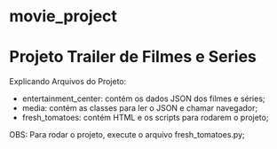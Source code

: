# movie_project

# Projeto Trailer de Filmes e Series 

Explicando Arquivos do Projeto:

- entertainment_center: contém os dados JSON dos filmes e séries;
- media: contém as classes para ler o JSON e chamar navegador;
- fresh_tomatoes: contém HTML e os scripts para rodarem o projeto;

OBS: Para rodar o projeto, execute o arquivo fresh_tomatoes.py;
